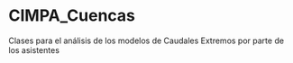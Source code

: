 # CIMPA_Cuencas
Clases para el análisis de los modelos de Caudales Extremos por parte de los asistentes
